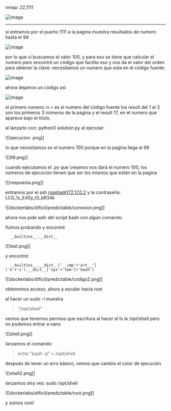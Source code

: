 nmap: 22,1111

![image](https://github.com/user-attachments/assets/0c11c818-e3ca-405a-87e7-5051cb6da1cf)

---
si entramos por el puerto 1111 a la pagina muestra resultados de numero hasta el 99

![image](https://github.com/user-attachments/assets/4d0d9e32-9140-480a-89cc-00773291bede)

por lo que vi buscamos el valor 100, y para eso se tiene que calcular el numero pero encontré un código que facilita eso y nos da el valor del orden para obtener la clave:
necesitamos un numero que esta en el código fuente:

![image](https://github.com/user-attachments/assets/c8a999b9-28d1-4422-affe-3d24ca6c376e)

ahora dejamos un código así

![image](https://github.com/user-attachments/assets/411c6483-8afe-45e2-b9ba-1dbb37d8fd19)

el primero numero:
n = es el numero del código fuente
los result del 1 al 3 son los primeros 3 números de la pagina
y el result 17, en el numero que aparece bajo el titulo. 

al lanzarlo con: python3 solution.py
al ejecutar:

![[ejecucion .png]]

lo que necesitamos es el numero 100 porque en la pagina llega al 99

![[99.png]]

cuando ejecutamos el .py que creamos nos dará el numero 100, los números de ejecución tienen que ser los mismos que están en la pagina 

![[respuesta.png]]

entramos por el ssh masha@172.17.0.2 y la contraseña: LCG_1s_E4Sy_t0_bR34k

![[dockerlabs/dificil/predictable/conexion.png]]

ahora nos pide salir del script bash con algún comando.

fuimos probando y encontré

      __builtins__.__dict__

![[test.png]]

y encontré: 

      __builtins__.__dict__['__imp'+'ort__']('o'+'s').__dict__['sys'+'tem']('bash')

![[dockerlabs/dificil/predictable/codigo2.png]]

obtenemos acceso, ahora a escalar hacia root

al hacer un sudo -l muestra 
> "/opt/shell"

vemos que tenemos permiso que escritura al hacer el ls la /opt/shell
pero no podemos entrar a nano

![[shell.png]]

lanzamos el comando:

>echo "bash -p" > /opt/shell

después de tener un erro básico, vemos que cambio el color de ejecución

![[shell2.png]]

lanzamos otra ves: sudo /opt/shell

![[dockerlabs/dificil/predictable/root.png]]

y somos root!

